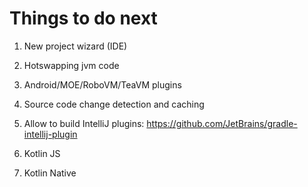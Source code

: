 # Things to do next

1. New project wizard (IDE)

1. Hotswapping jvm code

1. Android/MOE/RoboVM/TeaVM plugins

1. Source code change detection and caching

1. Allow to build IntelliJ plugins: https://github.com/JetBrains/gradle-intellij-plugin

1. Kotlin JS

1. Kotlin Native
